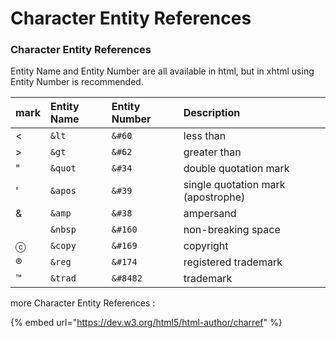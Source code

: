 # Character Entity References

### Character Entity References

Entity Name and Entity Number are all available in html, but in xhtml using Entity Number is recommended.

| mark | Entity Name | Entity Number | Description |
| :--- | :--- | :--- | :--- |
| &lt; | `&lt` | `&#60` | less than |
| &gt; | `&gt` | `&#62` | greater than |
| " | `&quot` | `&#34` | double quotation mark |
| ' | `&apos` | `&#39` | single quotation mark \(apostrophe\) |
| & | `&amp` | `&#38` | ampersand |
|  | `&nbsp` | `&#160` | non-breaking space |
| ⓒ | `&copy` | `&#169` | copyright |
| ® | `&reg` | `&#174` | registered trademark |
| ™ | `&trad` | `&#8482` | trademark |

more Character Entity References : 

{% embed url="https://dev.w3.org/html5/html-author/charref" %}

